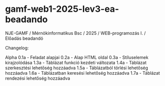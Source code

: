 # gamf-web1-2025-lev3-ea-beadando
NJE-GAMF / Mérnökinformatikus Bsc / 2025 / WEB-programozás I. / Előadás beadandó


Changelog:

Alpha
0.1a - Feladat alapjai
0.2a - Alap HTML oldal
0.3a - Stíluselemek kirajzolódása
1.3a - Táblázat funkció kezdeti változata
1.4a - Táblázat szerkesztési lehetőség hozzáadva
1.5a - Táblázatból törlési lehetőség hozzáadva
1.6a - Táblázatban keresési lehetőség hozzáadva
1.7a - Táblázat rendezési lehetőség hozzáadva